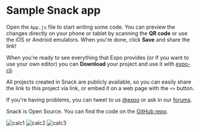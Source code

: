 # Sample Snack app

Open the `App.js` file to start writing some code. You can preview the changes directly on your phone or tablet by scanning the **QR code** or use the iOS or Android emulators. When you're done, click **Save** and share the link!

When you're ready to see everything that Expo provides (or if you want to use your own editor) you can **Download** your project and use it with [expo-cli](https://docs.expo.io/get-started/installation).

All projects created in Snack are publicly available, so you can easily share the link to this project via link, or embed it on a web page with the `<>` button.

If you're having problems, you can tweet to us [@expo](https://twitter.com/expo) or ask in our [forums](https://forums.expo.io/c/snack).

Snack is Open Source. You can find the code on the [GitHub repo](https://github.com/expo/snack).


![calc1](https://user-images.githubusercontent.com/60288671/126534552-d45de0d6-ae46-43b7-9ac9-1b889ba031e4.png)
![calc2](https://user-images.githubusercontent.com/60288671/126534556-d88c18a9-f533-45c0-8371-56476ccf1627.png)
![calc3](https://user-images.githubusercontent.com/60288671/126534566-9c9e5f86-e042-496b-8e81-6d6691025239.png)

